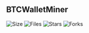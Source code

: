 ## BTCWalletMiner

![Size](https://img.shields.io/github/languages/code-size/schwaaaa/BTCWalletMiner?style=for-the-badge)
![Files](https://img.shields.io/github/directory-file-count/schwaaaa/BTCWalletMiner?style=for-the-badge)
![Stars](https://img.shields.io/github/stars/schwaaaa/BTCWalletMiner?style=for-the-badge)
![Forks](https://img.shields.io/github/forks/schwaaaa/BTCWalletMiner?style=for-the-badge)
